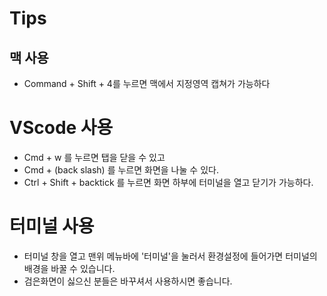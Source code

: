 # Tips

## 맥 사용
- Command + Shift + 4를 누르면 맥에서 지정영역 캡쳐가 가능하다


# VScode 사용
- Cmd + w 를 누르면 탭을 닫을 수 있고
- Cmd + \(back slash) 를 누르면 화면을 나눌 수 있다.
- Ctrl + Shift + backtick 를 누르면 화면 하부에 터미널을 열고 닫기가 가능하다.


# 터미널 사용
- 터미널 창을 열고 맨위 메뉴바에 '터미널'을 눌러서 환경설정에 들어가면 터미널의 배경을 바꿀 수 있습니다.
- 검은화면이 싫으신 분들은 바꾸셔서 사용하시면 좋습니다.
